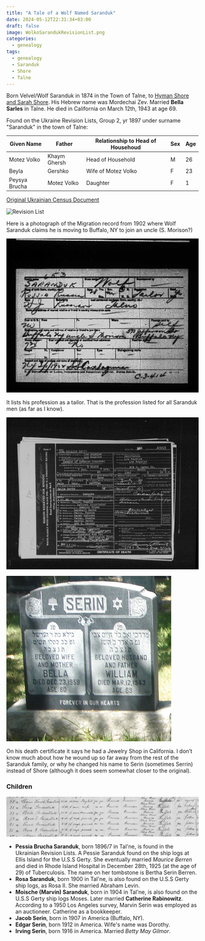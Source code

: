 ```yaml
---
title: "A Tale of a Wolf Named Saranduk"
date: 2024-05-12T22:31:34+03:00
draft: false
image: WolkoSarandukRevisionList.png
categories:
  - genealogy
tags:
  - genealogy
  - Saranduk
  - Shore
  - Talne
---
```


Born Velvel/Wolf Saranduk in 1874 in the Town of Talne, to [Hyman Shore and Sarah Shore](/post/hyman-and-sarah).
His Hebrew name was Mordechai Zev. Married **Bella Sarles** in Talne. He died in California on March 12th, 1943 at age 69.

Found on the Ukraine Revision Lists, Group 2, yr 1897 under surname "Saranduk" in the town of Talne:

| Given Name    | Father       | Relationship to Head of Househoud | Sex | Age |
| ------------- | ------------ | --------------------------------- | --- | --- |
| Motez Volko   | Khaym Ghersh | Head of Household                 | M   | 26  |
| Beyla         | Gershko      | Wife of Motez Volko               | F   | 23  |
| Peysya Brucha | Motez Volko  | Daughter                          | F   | 1   |

[Original Ukrainian Census Document](https://data.jewishgen.org/imagedata/ukraine/Uman_district/384-12-301/104.jpg)

![Revision List](WolkoSarandukRevisionList.png)

Here is a photograph of the Migration record from 1902 where Wolf Saranduk claims he is moving to Buffalo, NY to join an uncle (S. Morison?)

![Migration](wolf.jpg)

It lists his profession as a tailor. That is the profession listed for all Saranduk men (as far as I know).

![Death Certificate](william_serin_death.jpg)

![Tombstone](william-serin.jpeg)

On his death certificate it says he had a Jewelry Shop in California. I don’t know much about how he wound up so far away from the rest of the Saranduk family, or why he changed his name to Serin (sometimes Serrin) instead of Shore (although it does seem somewhat closer to the original).

### Children

![Passenger List Detail](ship_log_detail.png)

- **Pessia Brucha Saranduk**, born 1896/7 in Tal'ne, is found in the Ukrainian Revision Lists. A Pessie Saranduk found on the ship logs at Ellis Island for the U.S.S Gerty. She eventually married _Maurice Berren_ and died in Rhode Island Hospital in December 28th, 1925 (at the age of 29) of Tuberculosis. The name on her tombstone is Bertha Serin Berren.
- **Rosa Saranduk**, born 1900 in Tal'ne, is also found on the U.S.S Gerty ship logs, as Rosa II. She married Abraham Levin.
- **Moische (Marvin) Saranduk**, born in 1904 in Tal'ne, is also found on the U.S.S Gerty ship logs Moses. Later married **Catherine Rabinowitz**. According to a 1950 Los Angeles survey, Marvin Serin was employed as an auctioneer. Catherine as a bookkeeper.
- **Jacob Serin**, born in 1907 in America (Buffalo, NY).
- **Edgar Serin**, born 1912 in America. Wife's name was Dorothy.
- **Irving Serin**, born 1916 in America. Married _Betty May Gilmor_.
